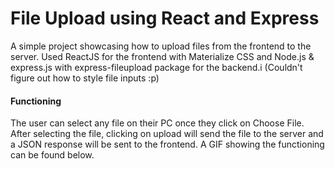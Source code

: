 # File Upload using React and Express

A simple project showcasing how to upload files from the frontend to the server. Used ReactJS for the frontend with Materialize CSS and Node.js & express.js with express-fileupload package for the backend.i
(Couldn't figure out how to style file inputs :p)

#### Functioning

The user can select any file on their PC once they click on Choose File. After selecting the file, clicking on upload will send the file to the server and a JSON response will be sent to the frontend. 
A GIF showing the functioning can be found below. 




